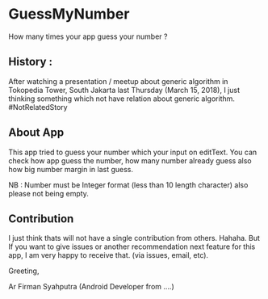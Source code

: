 # GuessMyNumber
How many times your app guess your number ?

## History :
After watching a presentation / meetup about generic algorithm in Tokopedia Tower, South Jakarta last Thursday (March 15, 2018), I just thinking something which not have relation about generic algorithm. #NotRelatedStory

## About App
This app tried to guess your number which your input on editText. You can check how app guess the number, how many number already guess also how big number margin in last guess.

NB : Number must be Integer format (less than 10 length character) also please not being empty.

## Contribution

I just think thats will not have a single contribution from others. Hahaha. But If you want to give issues or another recommendation next feature for this app, I am very happy to receive that. (via issues, email, etc).

Greeting,


Ar Firman Syahputra (Android Developer from ....)
